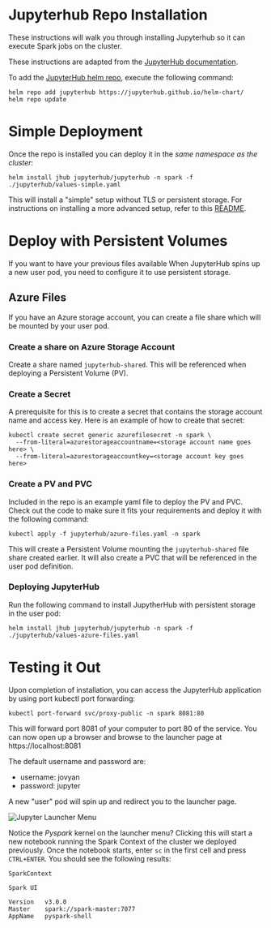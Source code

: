 # Jupyterhub Repo Installation
These instructions will walk you through installing Jupyterhub so it can execute Spark jobs on the cluster.

These instructions are adapted from the [JupyterHub documentation](https://zero-to-jupyterhub.readthedocs.io/en/latest/jupyterhub/installation.html).

To add the [JupyterHub helm repo](https://github.com/jupyterhub/helm-chart), execute the following command:
```
helm repo add jupyterhub https://jupyterhub.github.io/helm-chart/
helm repo update

```
# Simple Deployment
Once the repo is installed you can deploy it in the *same namespace as the cluster*:
```
helm install jhub jupyterhub/jupyterhub -n spark -f ./jupyterhub/values-simple.yaml
```
This will install a "simple" setup without TLS or persistent storage.  For instructions on installing a more advanced setup, refer to this [README](charts/jupyterhub/README.md).

# Deploy with Persistent Volumes
If you want to have your previous files available When JupyterHub spins up a new user pod, you need to configure it to use persistent storage.

## Azure Files
If you have an Azure storage account, you can create a file share which will be mounted by your user pod.

### Create a share on Azure Storage Account
Create a share named `jupyterhub-shared`.  This will be referenced when deploying a Persistent Volume (PV).

### Create a Secret
A prerequisite for this is to create a secret that contains the storage account name and access key.  Here is an example of how to create that secret:
```
kubectl create secret generic azurefilesecret -n spark \
  --from-literal=azurestorageaccountname=<storage account name goes here> \
  --from-literal=azurestorageaccountkey=<storage account key goes here>
```

### Create a PV and PVC
Included in the repo is an example yaml file to deploy the PV and PVC.  Check out the code to make sure it fits your requirements and deploy it with the following command:
```
kubectl apply -f jupyterhub/azure-files.yaml -n spark
```
This will create a Persistent Volume mounting the `jupyterhub-shared` file share created earlier.  It will also create a PVC that will be referenced in the user pod definition.

### Deploying JupyterHub
Run the following command to install JupytherHub with persistent storage in the user pod:

```
helm install jhub jupyterhub/jupyterhub -n spark -f ./jupyterhub/values-azure-files.yaml
```

# Testing it Out
Upon completion of installation, you can access the JupyterHub application by using port kubectl port forwarding:
```
kubectl port-forward svc/proxy-public -n spark 8081:80

```
This will forward port 8081 of your computer to port 80 of the service.  You can now open up a browser and browse to the launcher page at https://localhost:8081

The default username and password are:
* username: jovyan
* password: jupyter

A new "user" pod will spin up and redirect you to the launcher page.

![Jupyter Launcher Menu](../assets/assets/jupyter-launcher-pyspark.png)

Notice the *Pyspark* kernel on the launcher menu? Clicking this will start a new notebook running the Spark Context of the cluster we deployed previously.  Once the notebook starts, enter `sc` in the first cell and press `CTRL+ENTER`.  You should see the following results:
```
SparkContext

Spark UI

Version   v3.0.0
Master    spark://spark-master:7077
AppName   pyspark-shell

```
